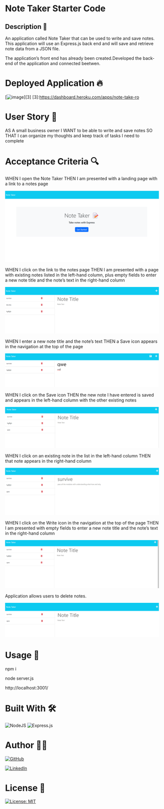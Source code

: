 # Note Taker Starter Code

## Description 📖

An application called Note Taker that can be used to write and save notes. This application will use an Express.js back end and will save and retrieve note data from a JSON file.

The application’s front end has already been created.Developed the back-end of the application and connected beetwen.

# Deployed Application 🔥
[![image](https://user-images.githubusercontent.com/118241284/225170749-06dde1e0-1943-4d18-bbca-178c64185eca.png)][3]
[3]:https://dashboard.heroku.com/apps/note-take-ro

# User Story 📃

AS A small business owner
I WANT to be able to write and save notes
SO THAT I can organize my thoughts and keep track of tasks I need to complete

# Acceptance Criteria 🔍


WHEN I open the Note Taker
THEN I am presented with a landing page with a link to a notes page

![alt text](./public/assets/images/1.png)

WHEN I click on the link to the notes page
THEN I am presented with a page with existing notes listed in the left-hand column, plus empty fields to enter a new note title and the note’s text in the right-hand column

![alt text](./public/assets/images/2.png)

WHEN I enter a new note title and the note’s text
THEN a Save icon appears in the navigation at the top of the page

![alt text](./public/assets/images/3.png)

WHEN I click on the Save icon
THEN the new note I have entered is saved and appears in the left-hand column with the other existing notes

![alt text](./public/assets/images/4.png)

WHEN I click on an existing note in the list in the left-hand column
THEN that note appears in the right-hand column

![alt text](./public/assets/images/5.png)

WHEN I click on the Write icon in the navigation at the top of the page
THEN I am presented with empty fields to enter a new note title and the note’s text in the right-hand column

![alt text](./public/assets/images/6.png)

Application allows users to delete notes.

![alt text](./public/assets/images/7.png)


# Usage 🔌

npm i

node server.js

http://localhost:3001/

# Built With 🛠

![NodeJS](https://img.shields.io/badge/node.js-6DA55F?style=for-the-badge&logo=node.js&logoColor=white)
![Express.js](https://img.shields.io/badge/express.js-%23404d59.svg?style=for-the-badge&logo=express&logoColor=%2361DAFB)

# Author 👩‍💻

[![GitHub](https://img.shields.io/badge/github-%23121011.svg?style=for-the-badge&logo=github&logoColor=white)][1]

[1]: https://github.com/poucoLouco

[![LinkedIn](https://img.shields.io/badge/linkedin-%230077B5.svg?style=for-the-badge&logo=linkedin&logoColor=white)][2]

[2]:https://www.linkedin.com/in/roksolana-odynak-25728025a






# License 📄

[![License: MIT](https://img.shields.io/badge/License-MIT-yellow.svg)](https://opensource.org/licenses/MIT)
